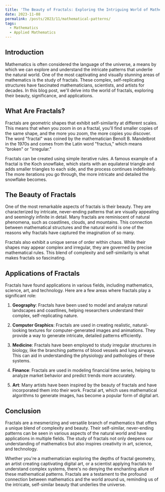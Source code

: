 ```yaml
---
title: 'The Beauty of Fractals: Exploring the Intriguing World of Mathematical Patterns'
date: 2023-11-08
permalink: /posts/2023/11/mathematical-patterns/
tags:
  - Mathematics
  - Applied Mathematics
---
```


## Introduction

Mathematics is often considered the language of the universe, a means by which we can explore and understand the intricate patterns that underlie the natural world. One of the most captivating and visually stunning areas of mathematics is the study of fractals. These complex, self-replicating structures have fascinated mathematicians, scientists, and artists for decades. In this blog post, we'll delve into the world of fractals, exploring their beauty, significance, and applications.

## What Are Fractals?

Fractals are geometric shapes that exhibit self-similarity at different scales. This means that when you zoom in on a fractal, you'll find smaller copies of the same shape, and the more you zoom, the more copies you discover. The word "fractal" was coined by the mathematician Benoît B. Mandelbrot in the 1970s and comes from the Latin word "fractus," which means "broken" or "irregular."

Fractals can be created using simple iterative rules. A famous example of a fractal is the Koch snowflake, which starts with an equilateral triangle and adds smaller triangles to each side, and the process continues indefinitely. The more iterations you go through, the more intricate and detailed the snowflake becomes.

## The Beauty of Fractals

One of the most remarkable aspects of fractals is their beauty. They are characterized by intricate, never-ending patterns that are visually appealing and seemingly infinite in detail. Many fractals are reminiscent of natural phenomena, such as coastlines, clouds, and mountains. This connection between mathematical structures and the natural world is one of the reasons why fractals have captured the imagination of so many.

Fractals also exhibit a unique sense of order within chaos. While their shapes may appear complex and irregular, they are governed by precise mathematical rules. This blend of complexity and self-similarity is what makes fractals so fascinating.

## Applications of Fractals

Fractals have found applications in various fields, including mathematics, science, art, and technology. Here are a few areas where fractals play a significant role:

1. **Geography**: Fractals have been used to model and analyze natural landscapes and coastlines, helping researchers understand their complex, self-replicating nature.

2. **Computer Graphics**: Fractals are used in creating realistic, natural-looking textures for computer-generated images and animations. They provide a way to generate intricate, detailed patterns efficiently.

3. **Medicine**: Fractals have been employed to study irregular structures in biology, like the branching patterns of blood vessels and lung airways. This can aid in understanding the physiology and pathologies of these systems.

4. **Finance**: Fractals are used in modeling financial time series, helping to analyze market behavior and predict trends more accurately.

5. **Art**: Many artists have been inspired by the beauty of fractals and have incorporated them into their work. Fractal art, which uses mathematical algorithms to generate images, has become a popular form of digital art.

## Conclusion

Fractals are a mesmerizing and versatile branch of mathematics that offers a unique blend of complexity and beauty. Their self-similar, never-ending patterns can be seen in various aspects of the natural world and have applications in multiple fields. The study of fractals not only deepens our understanding of mathematics but also inspires creativity in art, science, and technology.

Whether you're a mathematician exploring the depths of fractal geometry, an artist creating captivating digital art, or a scientist applying fractals to understand complex systems, there's no denying the enchanting allure of these mathematical patterns. Fractals are a testament to the profound connection between mathematics and the world around us, reminding us of the intricate, self-similar beauty that underlies the universe.

